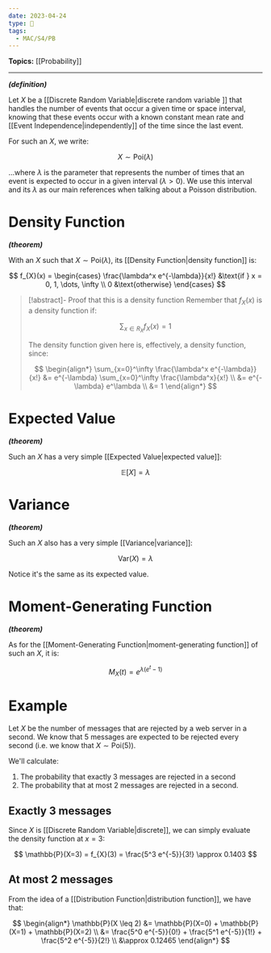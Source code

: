 ```yaml
---
date: 2023-04-24
type: 🧠
tags:
  - MAC/S4/PB
---
```


**Topics:** [[Probability]]

---

_**(definition)**_

Let $X$ be a [[Discrete Random Variable|discrete random variable ]] that handles the number of events that occur a given time or space interval, knowing that these events occur with a known constant mean rate and [[Event Independence|independently]] of the time since the last event.

For such an $X$, we write:

$$
X \sim \mathrm{Poi}(\lambda)
$$

…where $\lambda$ is the parameter that represents the number of times that an event is expected to occur in a given interval ($\lambda > 0$). We use this interval and its $\lambda$ as our main references when talking about a Poisson distribution.

# Density Function

_**(theorem)**_

With an $X$ such that $X \sim \mathrm{Poi}(\lambda)$, its [[Density Function|density function]] is:

$$
f_{X}(x) =
\begin{cases}
\frac{\lambda^x e^{-\lambda}}{x!} &\text{if } x = 0, 1, \dots, \infty \\
0 &\text{otherwise}
\end{cases}
$$

> [!abstract]- Proof that this is a density function
> Remember that $f_{X}(x)$ is a density function if:
>
> $$
> \sum_{x \in R_{X}} f_{X}(x) = 1
> $$
>
> The density function given here is, effectively, a density function, since:
>
> $$
> \begin{align*}
> \sum_{x=0}^\infty \frac{\lambda^x e^{-\lambda}}{x!} &= e^{-\lambda} \sum_{x=0}^\infty \frac{\lambda^x}{x!} \\
> &= e^{-\lambda} e^\lambda \\
> &= 1
> \end{align*}
> $$

# Expected Value

_**(theorem)**_

Such an $X$ has a very simple [[Expected Value|expected value]]:

$$
\mathbb{E}[X] = \lambda
$$

# Variance

_**(theorem)**_

Such an $X$ also has a very simple [[Variance|variance]]:

$$
\mathrm{Var}(X) = \lambda
$$

Notice it's the same as its expected value.

# Moment-Generating Function

_**(theorem)**_

As for the [[Moment-Generating Function|moment-generating function]] of such an $X$, it is:

$$
M_X(t) = e^{\lambda (e^t - 1)}
$$

# Example

Let $X$ be the number of messages that are rejected by a web server in a second. We know that 5 messages are expected to be rejected every second (i.e. we know that $X \sim \mathrm{Poi}(5)$).

We'll calculate:

1. The probability that exactly 3 messages are rejected in a second
2. The probability that at most 2 messages are rejected in a second.

## Exactly 3 messages

Since $X$ is [[Discrete Random Variable|discrete]], we can simply evaluate the density function at $x = 3$:

$$
\mathbb{P}(X=3) = f_{X}(3) = \frac{5^3 e^{-5}}{3!} \approx 0.1403
$$

## At most 2 messages

From the idea of a [[Distribution Function|distribution function]], we have that:

$$
\begin{align*}
\mathbb{P}(X \leq 2) &= \mathbb{P}(X=0) + \mathbb{P}(X=1) + \mathbb{P}(X=2) \\
&= \frac{5^0 e^{-5}}{0!} + \frac{5^1 e^{-5}}{1!} + \frac{5^2 e^{-5}}{2!} \\
&\approx 0.12465
\end{align*}
$$
